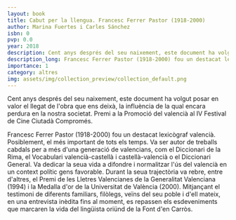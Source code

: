 ```yaml
---
layout: book
title: Cabut per la llengua. Francesc Ferrer Pastor (1918-2000)
author: Marina Fuertes i Carles Sánchez
isbn: 0
pvp: 0.0
year: 2018
description: Cent anys després del seu naixement, este document ha volgut posar en valor el llegat de l'obra que ens deixà, la influència de la qual encara perdura en la nostra societat. Premi a la Promoció del valencià al IV Festival de Cine Ciutadà Compromés.
description_long: Francesc Ferrer Pastor (1918-2000) fou un destacat lexicògraf valencià. Posiblement, el més important de tots els temps. Va ser autor de treballs cabdals per a més d'una generació de valencians, com el Diccionari de la Rima, el Vocabulari valencià-castellà i castellà-valencià o el Diccionari General. Va dedicar la seua vida a difondre i normalitzar l'ús del valencià en un context polític gens favorable. Durant la seua trajectòria va rebre, entre d'altres, el Premi de les Lletres Valencianes de la Generalitat Valenciana (1994) i la Medalla d'or de la Universitat de València (2000). Mitjançant el testimoni de diferents familiars, filòlegs, veïns del seu poble i d'ell mateix, en una entrevista inèdita fins al moment, es repassen els esdeveniments que marcaren la vida del lingüista oriünd de la Font d'en Carròs.
importance: 1
category: altres
img: assets/img/collection_preview/collection_default.png
---
```


Cent anys després del seu naixement, este document ha volgut posar en valor el llegat de l'obra que ens deixà, la influència de la qual encara perdura en la nostra societat. Premi a la Promoció del valencià al IV Festival de Cine Ciutadà Compromés.

Francesc Ferrer Pastor (1918-2000) fou un destacat lexicògraf valencià. Posiblement, el més important de tots els temps. Va ser autor de treballs cabdals per a més d'una generació de valencians, com el Diccionari de la Rima, el Vocabulari valencià-castellà i castellà-valencià o el Diccionari General. Va dedicar la seua vida a difondre i normalitzar l'ús del valencià en un context polític gens favorable. Durant la seua trajectòria va rebre, entre d'altres, el Premi de les Lletres Valencianes de la Generalitat Valenciana (1994) i la Medalla d'or de la Universitat de València (2000). Mitjançant el testimoni de diferents familiars, filòlegs, veïns del seu poble i d'ell mateix, en una entrevista inèdita fins al moment, es repassen els esdeveniments que marcaren la vida del lingüista oriünd de la Font d'en Carròs.
